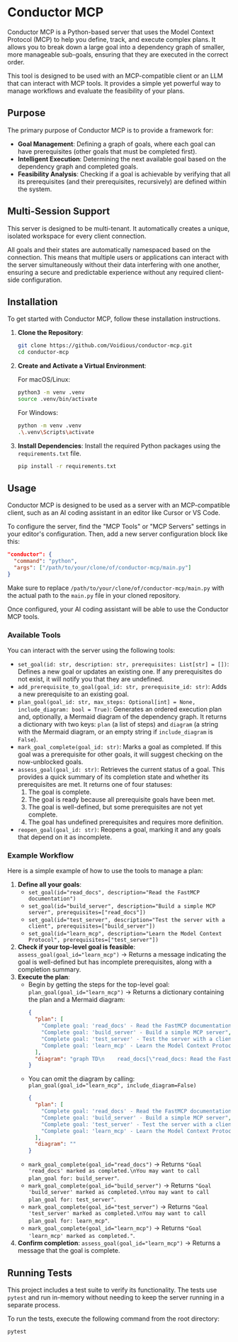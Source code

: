 # Conductor MCP

Conductor MCP is a Python-based server that uses the Model Context Protocol (MCP) to help you define, track, and execute complex plans. It allows you to break down a large goal into a dependency graph of smaller, more manageable sub-goals, ensuring that they are executed in the correct order.

This tool is designed to be used with an MCP-compatible client or an LLM that can interact with MCP tools. It provides a simple yet powerful way to manage workflows and evaluate the feasibility of your plans.

## Purpose

The primary purpose of Conductor MCP is to provide a framework for:

- **Goal Management**: Defining a graph of goals, where each goal can have prerequisites (other goals that must be completed first).
- **Intelligent Execution**: Determining the next available goal based on the dependency graph and completed goals.
- **Feasibility Analysis**: Checking if a goal is achievable by verifying that all its prerequisites (and their prerequisites, recursively) are defined within the system.

## Multi-Session Support

This server is designed to be multi-tenant. It automatically creates a unique, isolated workspace for every client connection.

All goals and their states are automatically namespaced based on the connection. This means that multiple users or applications can interact with the server simultaneously without their data interfering with one another, ensuring a secure and predictable experience without any required client-side configuration.

## Installation

To get started with Conductor MCP, follow these installation instructions.

1.  **Clone the Repository**:
    ```bash
    git clone https://github.com/Voidious/conductor-mcp.git
    cd conductor-mcp
    ```

2.  **Create and Activate a Virtual Environment**:

    For macOS/Linux:
    ```bash
    python3 -m venv .venv
    source .venv/bin/activate
    ```

    For Windows:
    ```bash
    python -m venv .venv
    .\.venv\Scripts\activate
    ```

3.  **Install Dependencies**:
    Install the required Python packages using the `requirements.txt` file.
    ```bash
    pip install -r requirements.txt
    ```

## Usage

Conductor MCP is designed to be used as a server with an MCP-compatible client, such as an AI coding assistant in an editor like Cursor or VS Code.

To configure the server, find the "MCP Tools" or "MCP Servers" settings in your editor's configuration. Then, add a new server configuration block like this:

```json
"conductor": {
  "command": "python",
  "args": ["/path/to/your/clone/of/conductor-mcp/main.py"]
}
```

Make sure to replace `/path/to/your/clone/of/conductor-mcp/main.py` with the actual path to the `main.py` file in your cloned repository.

Once configured, your AI coding assistant will be able to use the Conductor MCP tools.

### Available Tools
You can interact with the server using the following tools:

- `set_goal(id: str, description: str, prerequisites: List[str] = [])`: Defines a new goal or updates an existing one. If any prerequisites do not exist, it will notify you that they are undefined.
- `add_prerequisite_to_goal(goal_id: str, prerequisite_id: str)`: Adds a new prerequisite to an existing goal.
- `plan_goal(goal_id: str, max_steps: Optional[int] = None, include_diagram: bool = True)`: Generates an ordered execution plan and, optionally, a Mermaid diagram of the dependency graph. It returns a dictionary with two keys: `plan` (a list of steps) and `diagram` (a string with the Mermaid diagram, or an empty string if `include_diagram` is `False`).
- `mark_goal_complete(goal_id: str)`: Marks a goal as completed. If this goal was a prerequisite for other goals, it will suggest checking on the now-unblocked goals.
- `assess_goal(goal_id: str)`: Retrieves the current status of a goal. This provides a quick summary of its completion state and whether its prerequisites are met. It returns one of four statuses:
    1. The goal is complete.
    2. The goal is ready because all prerequisite goals have been met.
    3. The goal is well-defined, but some prerequisites are not yet complete.
    4. The goal has undefined prerequisites and requires more definition.
- `reopen_goal(goal_id: str)`: Reopens a goal, marking it and any goals that depend on it as incomplete.

### Example Workflow

Here is a simple example of how to use the tools to manage a plan:

1.  **Define all your goals**:
    - `set_goal(id="read_docs", description="Read the FastMCP documentation")`
    - `set_goal(id="build_server", description="Build a simple MCP server", prerequisites=["read_docs"])`
    - `set_goal(id="test_server", description="Test the server with a client", prerequisites=["build_server"])`
    - `set_goal(id="learn_mcp", description="Learn the Model Context Protocol", prerequisites=["test_server"])`
2.  **Check if your top-level goal is feasible**: `assess_goal(goal_id="learn_mcp")` -> Returns a message indicating the goal is well-defined but has incomplete prerequisites, along with a completion summary.
3.  **Execute the plan**:
    - Begin by getting the steps for the top-level goal: `plan_goal(goal_id="learn_mcp")` -> Returns a dictionary containing the plan and a Mermaid diagram:
      ```json
      {
        "plan": [
          "Complete goal: 'read_docs' - Read the FastMCP documentation",
          "Complete goal: 'build_server' - Build a simple MCP server",
          "Complete goal: 'test_server' - Test the server with a client",
          "Complete goal: 'learn_mcp' - Learn the Model Context Protocol"
        ],
        "diagram": "graph TD\n    read_docs[\"read_docs: Read the FastMCP documentation\"]\n    build_server[\"build_server: Build a simple MCP server\"]\n    read_docs --> build_server\n    test_server[\"test_server: Test the server with a client\"]\n    build_server --> test_server\n    learn_mcp[\"learn_mcp: Learn the Model Context Protocol\"]\n    test_server --> learn_mcp\n"
      }
      ```
    - You can omit the diagram by calling: `plan_goal(goal_id="learn_mcp", include_diagram=False)`
      ```json
      {
        "plan": [
          "Complete goal: 'read_docs' - Read the FastMCP documentation",
          "Complete goal: 'build_server' - Build a simple MCP server",
          "Complete goal: 'test_server' - Test the server with a client",
          "Complete goal: 'learn_mcp' - Learn the Model Context Protocol"
        ],
        "diagram": ""
      }
      ```
    - `mark_goal_complete(goal_id="read_docs")` -> Returns `"Goal 'read_docs' marked as completed.\nYou may want to call plan_goal for: build_server"`.
    - `mark_goal_complete(goal_id="build_server")` -> Returns `"Goal 'build_server' marked as completed.\nYou may want to call plan_goal for: test_server"`.
    - `mark_goal_complete(goal_id="test_server")` -> Returns `"Goal 'test_server' marked as completed.\nYou may want to call plan_goal for: learn_mcp"`.
    - `mark_goal_complete(goal_id="learn_mcp")` -> Returns `"Goal 'learn_mcp' marked as completed."`.
4.  **Confirm completion**: `assess_goal(goal_id="learn_mcp")` -> Returns a message that the goal is complete.

## Running Tests

This project includes a test suite to verify its functionality. The tests use `pytest` and run in-memory without needing to keep the server running in a separate process.

To run the tests, execute the following command from the root directory:

```bash
pytest
``` 
